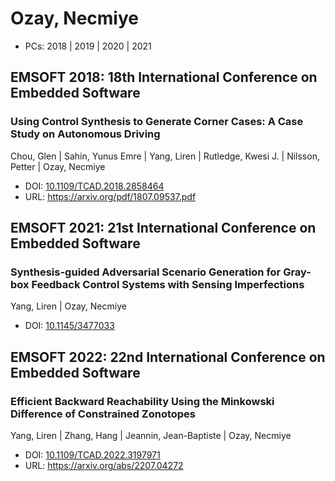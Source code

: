 # Ozay, Necmiye

* PCs: 2018 | 2019 | 2020 | 2021

## EMSOFT 2018: 18th International Conference on Embedded Software

### Using Control Synthesis to Generate Corner Cases: A Case Study on Autonomous Driving
Chou, Glen | Sahin, Yunus Emre | Yang, Liren | Rutledge, Kwesi J. | Nilsson, Petter | Ozay, Necmiye
* DOI: [10.1109/TCAD.2018.2858464](https://doi.org/10.1109/TCAD.2018.2858464)
* URL: <https://arxiv.org/pdf/1807.09537.pdf>

## EMSOFT 2021: 21st International Conference on Embedded Software

### Synthesis-guided Adversarial Scenario Generation for Gray-box Feedback Control Systems with Sensing Imperfections
Yang, Liren | Ozay, Necmiye
* DOI: [10.1145/3477033](https://doi.org/10.1145/3477033)

## EMSOFT 2022: 22nd International Conference on Embedded Software

### Efficient Backward Reachability Using the Minkowski Difference of Constrained Zonotopes
Yang, Liren | Zhang, Hang | Jeannin, Jean-Baptiste | Ozay, Necmiye
* DOI: [10.1109/TCAD.2022.3197971](https://doi.org/10.1109/TCAD.2022.3197971)
* URL: <https://arxiv.org/abs/2207.04272>

